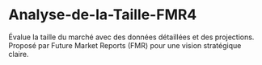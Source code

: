 # Analyse-de-la-Taille-FMR4
Évalue la taille du marché avec des données détaillées et des projections. Proposé par Future Market Reports (FMR) pour une vision stratégique claire.

